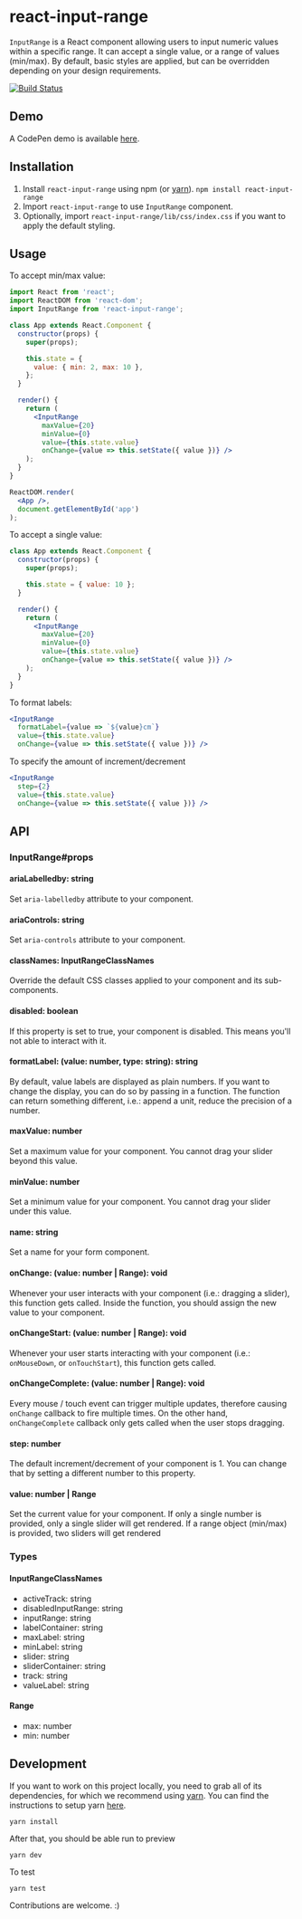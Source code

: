# react-input-range

`InputRange` is a React component allowing users to input numeric values within a specific range. It can accept a single value, or a range of values (min/max). By default, basic styles are applied, but can be overridden depending on your design requirements.

[![Build Status](https://travis-ci.org/davidchin/react-input-range.svg?branch=master)](https://travis-ci.org/davidchin/react-input-range)

## Demo
A CodePen demo is available [here](http://codepen.io/davidchin/full/GpNvqw/).

## Installation

1. Install `react-input-range` using npm (or [yarn]). `npm install react-input-range`
2. Import `react-input-range` to use `InputRange` component.
3. Optionally, import `react-input-range/lib/css/index.css` if you want to apply the default styling.

## Usage

To accept min/max value:
```jsx
import React from 'react';
import ReactDOM from 'react-dom';
import InputRange from 'react-input-range';

class App extends React.Component {
  constructor(props) {
    super(props);

    this.state = {
      value: { min: 2, max: 10 },
    };
  }

  render() {
    return (
      <InputRange
        maxValue={20}
        minValue={0}
        value={this.state.value}
        onChange={value => this.setState({ value })} />
    );
  }
}

ReactDOM.render(
  <App />,
  document.getElementById('app')
);
```

To accept a single value:
```jsx
class App extends React.Component {
  constructor(props) {
    super(props);

    this.state = { value: 10 };
  }

  render() {
    return (
      <InputRange
        maxValue={20}
        minValue={0}
        value={this.state.value}
        onChange={value => this.setState({ value })} />
    );
  }
}
```

To format labels:
```jsx
<InputRange
  formatLabel={value => `${value}cm`}
  value={this.state.value}
  onChange={value => this.setState({ value })} />
```

To specify the amount of increment/decrement
```jsx
<InputRange
  step={2}
  value={this.state.value}
  onChange={value => this.setState({ value })} />
```

## API

### InputRange#props

#### ariaLabelledby: string

Set `aria-labelledby` attribute to your component.

#### ariaControls: string

Set `aria-controls` attribute to your component.

#### classNames: InputRangeClassNames

Override the default CSS classes applied to your component and its sub-components.

#### disabled: boolean

If this property is set to true, your component is disabled. This means you'll not able to interact with it.

#### formatLabel: (value: number, type: string): string

By default, value labels are displayed as plain numbers. If you want to change the display, you can do so by passing in a function. The function can return something different, i.e.: append a unit, reduce the precision of a number.

#### maxValue: number

Set a maximum value for your component. You cannot drag your slider beyond this value.

#### minValue: number

Set a minimum value for your component. You cannot drag your slider under this value.

#### name: string

Set a name for your form component.

#### onChange: (value: number | Range): void

Whenever your user interacts with your component (i.e.: dragging a slider), this function gets called. Inside the function, you should assign the new value to your component.

#### onChangeStart: (value: number | Range): void

Whenever your user starts interacting with your component (i.e.: `onMouseDown`, or `onTouchStart`), this function gets called.

#### onChangeComplete: (value: number | Range): void

Every mouse / touch event can trigger multiple updates, therefore causing `onChange` callback to fire multiple times. On the other hand, `onChangeComplete` callback only gets called when the user stops dragging.

#### step: number

The default increment/decrement of your component is 1. You can change that by setting a different number to this property.

#### value: number | Range

Set the current value for your component. If only a single number is provided, only a single slider will get rendered. If a range object (min/max) is provided, two sliders will get rendered

### Types

#### InputRangeClassNames
* activeTrack: string
* disabledInputRange: string
* inputRange: string
* labelContainer: string
* maxLabel: string
* minLabel: string
* slider: string
* sliderContainer: string
* track: string
* valueLabel: string

#### Range
* max: number
* min: number

## Development

If you want to work on this project locally, you need to grab all of its dependencies, for which 
we recommend using [yarn]. You can find the instructions to setup yarn [here](https://yarnpkg.com/docs/install).
```
yarn install
```

After that, you should be able run to preview
```
yarn dev
```

To test
```
yarn test
```

Contributions are welcome. :)

[yarn]: https://yarnpkg.com/

